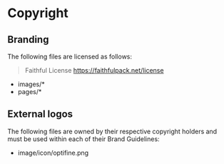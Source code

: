 # Copyright

## Branding

The following files are licensed as follows:

> Faithful License https://faithfulpack.net/license

- images/*
- pages/*

## External logos

The following files are owned by their respective copyright holders and must be used within each of their Brand Guidelines:

- image/icon/optifine.png